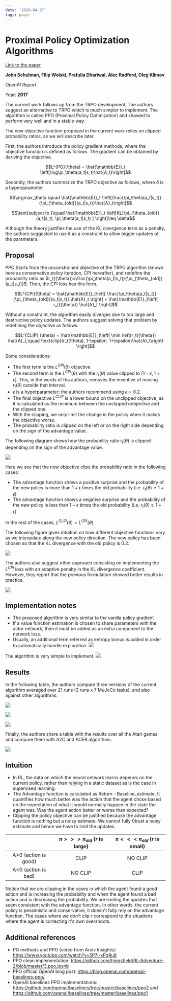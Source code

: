 ```yaml
---
date: '2020-04-27'
tags: paper
---
```

# Proximal Policy Optimization Algorithms

[Link to the paper](https://arxiv.org/abs/1707.06347)

**John Schulman, Filip Wolski, Prafulla Dhariwal, Alec Radford, Oleg Klimov**

*OpenAI Report*

Year: **2017**

The current work follows up from the TRPO development. The authors suggest an alternative to TRPO which is much simpler to implement. The algorithm is called PPO (Proximal Policy Optimization) and showed to perform very well and in a stable way.

The new objective function proposed in the current work relies on clipped probability ratios, as we will describe later.

First, the authors introduce the policy gradient methods, where the objective function is defined as follows. The gradient can be obtained by deriving the objective.

$$L^{PG}(\theta) = \hat{\mathbb{E}}_t \left[\log\pi_\theta(a_t|s_t)\hat{A_t}\right]$$


Secondly, the authors summarize the TRPO objective as follows, where $\delta$ is a hyperparameter.

$$\argmax_\theta \quad \hat{\mathbb{E}}_t \left[\frac{\pi_\theta(a_t|s_t)}{\pi_{\theta_{old}}(a_t|s_t)}\hat{A}_t\right]$$

$$\text{subject to }\quad \hat{\mathbb{E}}_t \left[KL[\pi_{\theta_{old}}(a_t|s_t), \pi_\theta(a_t|s_t) ]   \right]\leq \delta$$

Although the theory justifies the use of the KL divergence term as a penalty, the authors suggested to use it as a constraint to allow bigger updates of the parameters.

## Proposal
PPO Starts from the unconstrained objective of the TRPO algorithm (known here as conservative policy iteration, CPI hereafter), and redefine the probability ratio as $r_t({\theta})=\frac{\pi_\theta(a_t|s_t)}{\pi_{\theta_{old}}(a_t|s_t)}$. Then, the CPI loss has this form.

$$L^{CPI}(\theta) = \hat{\mathbb{E}}_t\left[ \frac{\pi_\theta(a_t|s_t)}{\pi_{\theta_{old}}(a_t|s_t)}   \hat{A}_t \right] = \hat{\mathbb{E}}_t\left[ r_t({\theta})   \hat{A}_t \right]$$

Without a constraint, the algorithm easily diverges due to too large and destructive policy updates. The authors suggest solving that problem by redefining the objective as follows:

$$L^{CLIP} (\theta) = \hat{\mathbb{E}}_t\left[ \min \left(r_t({\theta})   \hat{A}_t,\quad \text{clip}(r_t(\theta), 1-\epsilon, 1+\epsilon)\hat{A}_t\right) \right]$$

Some considerations:
- The first term is the $L^{CPI}(\theta)$ objective
- The second term is the $L^{CPI}(\theta)$ with the $r_t(\theta)$ value clipped to $[1-\epsilon, 1+\epsilon]$. This, in the words of tha authors, removes the inventive of moving $r_t(\theta)$ outside that interval.
- $\epsilon$ is a hyperparameter; the authors recommend using $\epsilon=0.2$.
- The final objective $L^{CLIP}$ is a lower bound on the unclipped objective, as it is calculated as the minimum between the unclipped onbjective and the clipped one.
- With the clipping, we only limit the change in the policy when it makes the objective worse.
- The probability ratio is clipped on the left or on the right side depending on the sign of the advantage value.

The following diagram shows how the probability ratio $r_t(\theta)$ is clipped depending on the sign of the advantage value.

![](assets/schulman2017/ppo-cases.png)

Here we see that the new objective clips the probability ratio in the following cases:
- The advantage function shows a positive surprise and the probability of the new policy is more than $1+\epsilon$ times the old probability (i.e. $r_t(\theta)\geq 1+\epsilon$)
- The advantage function shows a negative surprise and the probability of the new policy is less than $1-\epsilon$ times the old probability (i.e. $r_t(\theta)\geq 1+\epsilon$)

In the rest of the cases, $L^{CLIP}(\theta) = L^{CPI}(\theta)$

The following figure gives intuition on how different objective functions vary as we interpolate along the new policy direction. The new policy has been chosen so that the KL divergence with the old policy is 0.2.

![](assets/schulman2017/ppo-interpolation.png)

The authors also suggest other approach consisting on implementing the $L^{CPI}$ loss with an adaptive penalty in the KL divergence coefficient. However, they report that the previous formulation showed better results in practice.

![](assets/schulman2017/adaptive-kl-penalty.png)

## Implementation notes
- The proposed algorithm is very similar to the vanilla policy gradient
- If a value function estimation is chosen to share parameters with the actor network, then it must be added as an extra component to the network loss.
- Usually, an additional term referred as entropy bonus is added in order to automatically handle exploration.
![](assets/schulman2017/full-ppo-loss.png)

The algorithm is very simple to implement.
![](assets/schulman2017/algorithm-ppo.png)

## Results
In the following table, the authors compare three versions of the current algorithm averaged over 21 runs (3 runs x 7 MuJoCo tasks), and also against other algorithms.

![](assets/schulman2017/ppo-variants-results.png)

![](assets/schulman2017/variants-ppo-comparison.png)

![](assets/schulman2017/ppo-and-others-curves.png)

Finally, the authors share a table with the results over all the Atari games and compare them with A2C and ACER algorithms.

![](assets/schulman2017/atari-games-results-ppo.png)


## Intuition
- In RL, the data on which the neural network learns depends on the current policy, rather than relying in a static dataset as is the case in supervised learning.
- The Advantage function is calculated as Return - Baseline_estimate. It quantifies how much better was the action that the agent chose based on the expectation of what it would normally happen in the state the agent was. Was the agent action better or worse than expected?
- Clipping the policy objective can be justified because the advantage function is nothing but a noisy estimate. We cannot fully 0trust a noisy estimate and hence we have to limit the updates.

|                      | $\pi>>>\pi_{old}$ ($r$ is large) | $\pi<<<\pi_{old}$ ($r$ is small) |
| :------------------: | :------------------------------: | :------------------------------: |
| A>0 (action is good) |               CLIP               |             NO CLIP              |
| A<0 (action is bad)  |             NO CLIP              |               CLIP               |

Notice that we are clipping in the cases in which the agent found a good action and is increasing the probability and when the agent found a bad action and is decreasing the probability. We are limiting the updates that seem consistent with the advantage function. In other words, the current policy is pessimistic and conservative, it doesn't fully rely on the advantage function. The cases where we don't clip $r$ correspond to the situations where the agent is correcting it's own overshoots.


## Additional references
- PG methods and PPO (video from Arxiv Insights): https://www.youtube.com/watch?v=5P7I-xPq8u8
- PPO clean implementation: https://github.com/higgsfield/RL-Adventure-2/blob/master/3.ppo.ipynb
- PPO official OpenAI blog post: https://blog.openai.com/openai-baselines-ppo/
- OpenAI baselines PPO implementations: https://github.com/openai/baselines/tree/master/baselines/ppo2 and https://github.com/openai/baselines/tree/master/baselines/ppo1